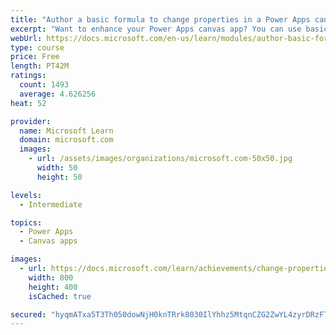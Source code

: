 ```yaml
---
title: "Author a basic formula to change properties in a Power Apps canvas app"
excerpt: "Want to enhance your Power Apps canvas app? You can use basic formulas to make changes to control properties.  This will include changing the format, position, simple calculations, and implementing conditional formatting."
webUrl: https://docs.microsoft.com/en-us/learn/modules/author-basic-formula-change-properties-powerapps/
type: course
price: Free
length: PT42M
ratings:
  count: 1493
  average: 4.626256
heat: 52

provider:
  name: Microsoft Learn
  domain: microsoft.com
  images:
    - url: /assets/images/organizations/microsoft.com-50x50.jpg
      width: 50
      height: 50

levels:
  - Intermediate

topics:
  - Power Apps
  - Canvas apps

images:
  - url: https://docs.microsoft.com/learn/achievements/change-properties-social.png
    width: 800
    height: 400
    isCached: true

secured: "hyqmATxa5T3Th050dowNjH0knTRrk8030IlYhhz5MtqnCZG2ZwYL4zyrDRzFTTzjcyHBuJHDrD9vZTphwcDcSOfnQkxr0+zw4wQR8yBPT/AvmcoEB2GmE77cHdpDvWp8fhY33nRGWPsKOZr7N9d42d6ay8x4pG1xuiIiTCcOKJ9chsnttiJ3B4IMHPN7iNFNhFc0M8rBcy0m3bhxzF8gT2yQS6XM97nUyCPtb6m0wDnVI9CijKQGvl5z5GzACVc02KOo3GEYHsPKkcAjvRZOKyg/Me7f7vmYmX1lEcCZdvi88XTzHnS3qedlEkbrtgvO2RnnCRFL3OtjeAhdjmiguX3xNqtkmMDHGedHZjhAksxVrUDTHmmaMFUjnOfRZD21edc6Z3kf1dB+m+hOHqQBBWX9qmnrokPC2JogOmmUz0M=;T1C7Fmlw31u4utBfFbHkQQ=="
---
```


